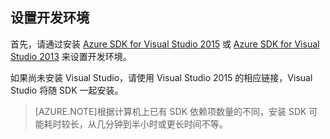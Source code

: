 ## <a name="setupdevenv"></a>设置开发环境

首先，请通过安装 [Azure SDK for Visual Studio 2015](http://go.microsoft.com/fwlink/?linkid=518003) 或 [Azure SDK for Visual Studio 2013](http://go.microsoft.com/fwlink/?LinkID=324322) 来设置开发环境。

如果尚未安装 Visual Studio，请使用 Visual Studio 2015 的相应链接，Visual Studio 将随 SDK 一起安装。

>[AZURE.NOTE]根据计算机上已有 SDK 依赖项数量的不同，安装 SDK 可能耗时较长，从几分钟到半小时或更长时间不等。

<!---HONumber=Mooncake_1207_2015-->